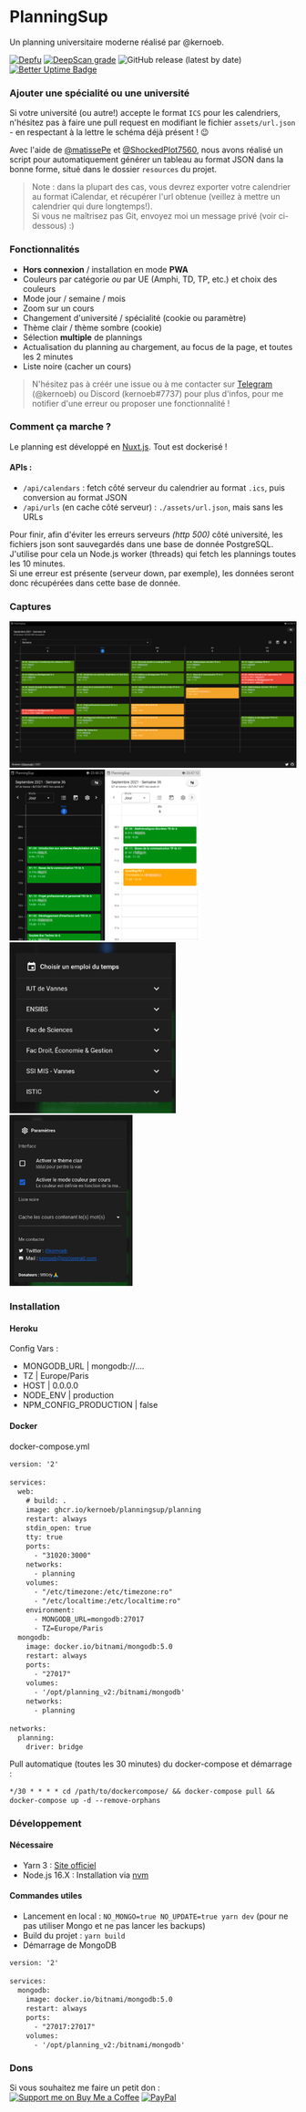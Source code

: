 # PlanningSup

Un planning universitaire moderne réalisé par @kernoeb.  

[![Depfu](https://badges.depfu.com/badges/01919e6a50135b1fa0c82c303dd44fec/status.svg)](https://depfu.com)
[![DeepScan grade](https://deepscan.io/api/teams/12018/projects/14979/branches/290903/badge/grade.svg)](https://deepscan.io/dashboard#view=project&tid=12018&pid=14979&bid=290903)
![GitHub release (latest by date)](https://img.shields.io/github/v/release/kernoeb/planningsup)
[![Better Uptime Badge](https://betteruptime.com/status-badges/v1/monitor/4xs1.svg)](https://betteruptime.com/?utm_source=status_badge)

### Ajouter une spécialité ou une université

Si votre université (ou autre!) accepte le format `ICS` pour les calendriers, n'hésitez pas à faire une pull request en modifiant le fichier `assets/url.json` - en respectant à la lettre le schéma déjà présent ! :wink:

Avec l'aide de [@matissePe](https://github.com/matissePe) et [@ShockedPlot7560](https://github.com/ShockedPlot7560), nous avons réalisé un script pour automatiquement générer un tableau au format JSON dans la bonne forme, situé dans le dossier `resources` du projet.

> Note : dans la plupart des cas, vous devrez exporter votre calendrier au format iCalendar, et récupérer l'url obtenue (veillez à mettre un calendrier qui dure longtemps!).  
> Si vous ne maîtrisez pas Git, envoyez moi un message privé (voir ci-dessous) :)

### Fonctionnalités

- **Hors connexion** / installation en mode **PWA**
- Couleurs par catégorie *ou* par UE (Amphi, TD, TP, etc.) et choix des couleurs
- Mode jour / semaine / mois
- Zoom sur un cours
- Changement d'université / spécialité (cookie ou paramètre)
- Thème clair / thème sombre (cookie)
- Sélection **multiple** de plannings
- Actualisation du planning au chargement, au focus de la page, et toutes les 2 minutes
- Liste noire (cacher un cours)

> N'hésitez pas à créér une issue ou à me contacter sur [Telegram](https://t.me/kernoeb) (@kernoeb) ou Discord (kernoeb#7737) pour plus d'infos, pour me notifier d'une erreur ou proposer une fonctionnalité !

### Comment ça marche ?

Le planning est développé en [Nuxt.js](https://nuxtjs.org/). Tout est dockerisé !

#### APIs :

- `/api/calendars` : fetch côté serveur du calendrier au format `.ics`, puis conversion au format JSON
- `/api/urls` (en cache côté serveur) : `./assets/url.json`, mais sans les URLs

Pour finir, afin d'éviter les erreurs serveurs *(http 500)* côté université, les fichiers json sont sauvegardés dans une base de donnée PostgreSQL. J'utilise pour cela un Node.js worker (threads) qui fetch les plannings toutes les 10 minutes.  
Si une erreur est présente (serveur down, par exemple), les données seront donc récupérées dans cette base de donnée.

### Captures

![desktop](img/desktop.png)  
<img src="img/phone1.png" height="300" /><img src="img/phone4.png" height="300"/>
<br>
<img src="img/phone2.png" height="300" /><img src="img/phone3.png" height="300"/>
<br>

### Installation

#### Heroku

Config Vars :
- MONGODB_URL | mongodb://....
- TZ | Europe/Paris
- HOST | 0.0.0.0
- NODE_ENV | production
- NPM_CONFIG_PRODUCTION | false

#### Docker

docker-compose.yml
```
version: '2'

services:
  web:
    # build: .
    image: ghcr.io/kernoeb/planningsup/planning
    restart: always
    stdin_open: true
    tty: true
    ports:
      - "31020:3000"
    networks:
      - planning
    volumes:
      - "/etc/timezone:/etc/timezone:ro"
      - "/etc/localtime:/etc/localtime:ro"
    environment:
      - MONGODB_URL=mongodb:27017
      - TZ=Europe/Paris
  mongodb:
    image: docker.io/bitnami/mongodb:5.0
    restart: always
    ports:
      - "27017"
    volumes:
      - '/opt/planning_v2:/bitnami/mongodb'
    networks:
      - planning

networks:
  planning:
    driver: bridge
```

Pull automatique (toutes les 30 minutes) du docker-compose et démarrage :
```
*/30 * * * * cd /path/to/dockercompose/ && docker-compose pull && docker-compose up -d --remove-orphans
```

### Développement

#### Nécessaire

- Yarn 3 : [Site officiel](https://yarnpkg.com/)
- Node.js 16.X : Installation via [nvm](https://github.com/nvm-sh/nvm)

#### Commandes utiles

- Lancement en local : `NO_MONGO=true NO_UPDATE=true yarn dev` (pour ne pas utiliser Mongo et ne pas lancer les backups)
- Build du projet : `yarn build`
- Démarrage de MongoDB

```
version: '2'

services:
  mongodb:
    image: docker.io/bitnami/mongodb:5.0
    restart: always
    ports:
      - "27017:27017"
    volumes:
      - '/opt/planning_v2:/bitnami/mongodb'
```

### Dons

Si vous souhaitez me faire un petit don :  
[![Support me on Buy Me a Coffee](https://img.shields.io/badge/Support%20me-☕-orange.svg?style=for-the-badge&label=Buy%20me%20a%20coffee)](https://www.buymeacoffee.com/kernoeb) [![PayPal](https://img.shields.io/badge/Donate-💵-yellow.svg?style=for-the-badge&label=PayPal)](https://www.paypal.com/kernoeb)

